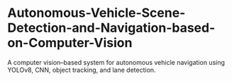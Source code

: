 # Autonomous-Vehicle-Scene-Detection-and-Navigation-based-on-Computer-Vision
A computer vision–based system for autonomous vehicle navigation using YOLOv8, CNN, object tracking, and lane detection.

